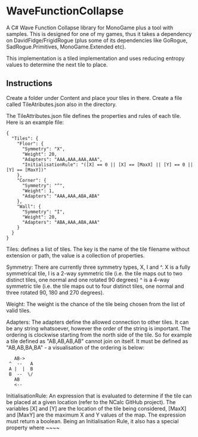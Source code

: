 # WaveFunctionCollapse
A C# Wave Function Collapse library for MonoGame plus a tool with samples.  This is designed for one of my games, thus it takes a dependency on DavidFidge/FrigidRogue (plus some of its dependencies like GoRogue, SadRogue.Primitives, MonoGame.Extended etc).

This implementation is a tiled implementation and uses reducing entropy values to determine the next tile to place.

## Instructions

Create a folder under Content and place your tiles in there.  Create a file called TileAtributes.json also in the directory.

The TileAttributes.json file defines the properties and rules of each tile.  Here is an example file:

```
{
  "Tiles": {
    "Floor": {
      "Symmetry": "X",
      "Weight": 20,
      "Adapters": "AAA,AAA,AAA,AAA",
      "InitialisationRule": "([X] == 0 || [X] == [MaxX] || [Y] == 0 || [Y] == [MaxY])"
    },
    "Corner": {
      "Symmetry": "^",
      "Weight": 1,
      "Adapters": "AAA,AAA,ABA,ABA"
    },
    "Wall": {
      "Symmetry": "I",
      "Weight": 20,
      "Adapters": "ABA,AAA,ABA,AAA"
    }
  }
}
```

Tiles: defines a list of tiles.  The key is the name of the tile filename without extension or path, the value is a collection of properties.

Symmetry: There are currently three symmetry types,  X, I and ^.  X is a fully symmetrical tile, I is a 2-way symmetric tile (i.e. the tile maps out to two distinct tiles, one normal and one rotated 90 degrees) ^ is a 4-way symmetric tile (i.e. the tile maps out to four distinct tiles, one normal and three rotated 90, 180 and 270 degrees).

Weight: The weight is the chance of the tile being chosen from the list of valid tiles.

Adapters: The adapters define the allowed connection to other tiles.  It can be any string whatsoever, however the order of the string is important. The ordering is clockwise starting from the north side of the tile. So for example a tile defined as "AB,AB,AB,AB" cannot join on itself.  It must be defined as "AB,AB,BA,BA" - a visualisation of the ordering is below:

```
   AB->
 ^  --   A
 A |  |  B
 B  --  \/
   AB
   <--
```

InitialisationRule: An expression that is evaluated to determine if the tile can be placed at a given location (refer to the NCalc GitHub project).  The variables [X] and [Y] are the location of the tile being considered, [MaxX] and [MaxY] are the maximum X and Y values of the map.  The expression must return a boolean.  Being an Initialisation Rule, it also has a special property where ~~~~